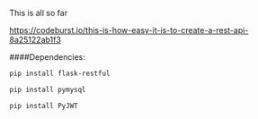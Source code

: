 This is all so far

https://codeburst.io/this-is-how-easy-it-is-to-create-a-rest-api-8a25122ab1f3

####Dependencies:

````bash
pip install flask-restful
````

````bash
pip install pymysql
````

````bash
pip install PyJWT
````